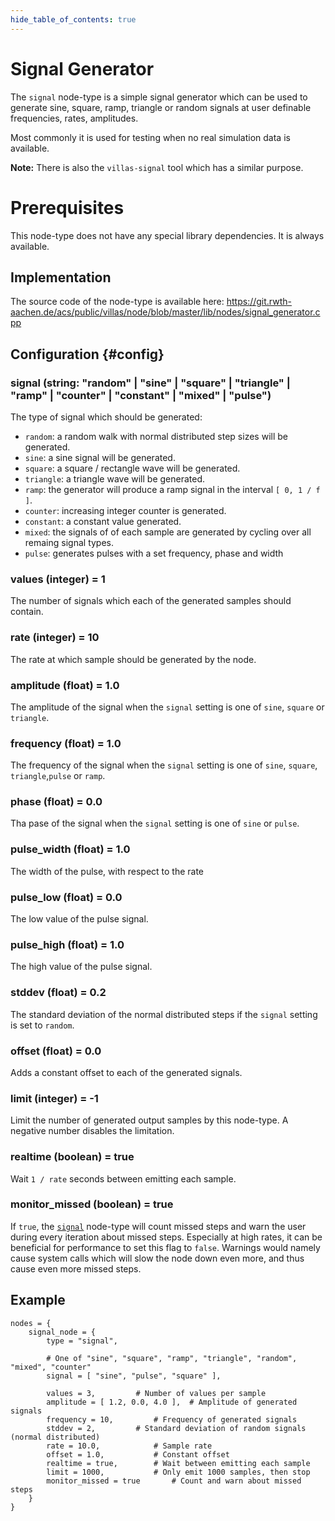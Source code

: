 ```yaml
---
hide_table_of_contents: true
---
```


# Signal Generator

The `signal` node-type is a simple signal generator which can be used to generate sine, square, ramp, triangle or random signals at user definable frequencies, rates, amplitudes.

Most commonly it is used for testing when no real simulation data is available.

**Note:** There is also the `villas-signal` tool which has a similar purpose.

# Prerequisites

This node-type does not have any special library dependencies. It is always available.

## Implementation

The source code of the node-type is available here:
https://git.rwth-aachen.de/acs/public/villas/node/blob/master/lib/nodes/signal_generator.cpp

## Configuration {#config}

### signal (string: "random" | "sine" | "square" | "triangle" | "ramp" | "counter" | "constant" | "mixed" | "pulse")

The type of signal which should be generated:

- `random`: a random walk with normal distributed step sizes will be generated.
- `sine`: a sine signal will be generated.
- `square`: a square / rectangle wave will be generated.
- `triangle`: a triangle wave will be generated.
- `ramp`: the generator will produce a ramp signal in the interval `[ 0, 1 / f ]`.
- `counter`: increasing integer counter is generated.
- `constant`: a constant value generated.
- `mixed`: the signals of of each sample are generated by cycling over all remaing signal types.
- `pulse`: generates pulses with a set frequency, phase and width

### values (integer) = 1

The number of signals which each of the generated samples should contain.

### rate (integer) = 10

The rate at which sample should be generated by the node.

### amplitude (float) = 1.0

The amplitude of the signal when the `signal` setting is one of `sine`, `square` or `triangle`.

### frequency (float) = 1.0

The frequency of the signal when the `signal` setting is one of `sine`, `square`, `triangle`,`pulse` or `ramp`.

### phase (float) = 0.0

Tha pase of the signal when the `signal` setting is one of `sine` or `pulse`.

### pulse_width (float) = 1.0

The width of the pulse, with respect to the rate

### pulse_low (float) = 0.0

The low value of the pulse signal.

### pulse_high (float) = 1.0

The high value of the pulse signal.

### stddev (float) = 0.2

The standard deviation of the normal distributed steps if the `signal` setting is set to `random`.

### offset (float) = 0.0

Adds a constant offset to each of the generated signals.

### limit (integer) = -1

Limit the number of generated output samples by this node-type.
A negative number disables the limitation.

### realtime (boolean) = true

Wait `1 / rate` seconds between emitting each sample.

### monitor_missed (boolean) = true

If `true`, the [`signal`](../nodes/signal.md) node-type will count missed steps and warn the user during every iteration about missed steps. Especially at high rates, it can be beneficial for performance to set this flag to `false`. Warnings would namely cause system calls which will slow the node down even more, and thus cause even more missed steps.

## Example

``` url="external/node/etc/examples/nodes/signal.conf" title="node/etc/examples/nodes/signal.conf"
nodes = {
	signal_node = {
		type = "signal",

		# One of "sine", "square", "ramp", "triangle", "random", "mixed", "counter"
		signal = [ "sine", "pulse", "square" ],

		values = 3,			# Number of values per sample
		amplitude = [ 1.2, 0.0, 4.0 ],	# Amplitude of generated signals
		frequency = 10,			# Frequency of generated signals
		stddev = 2,			# Standard deviation of random signals (normal distributed)
		rate = 10.0,			# Sample rate
		offset = 1.0,			# Constant offset
		realtime = true,		# Wait between emitting each sample
		limit = 1000,			# Only emit 1000 samples, then stop
		monitor_missed = true		# Count and warn about missed steps
	}
}
```
